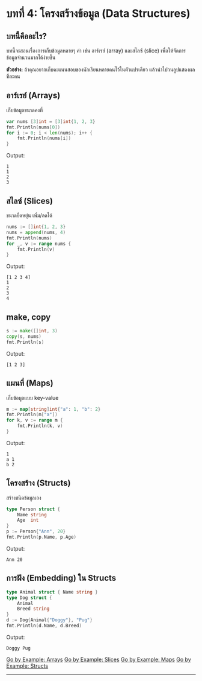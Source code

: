 # บทที่ 4: โครงสร้างข้อมูล (Data Structures)

## บทนี้คืออะไร?
บทนี้จะสอนเรื่องการเก็บข้อมูลหลายๆ ค่า เช่น อาร์เรย์ (array) และสไลซ์ (slice) เพื่อให้จัดการข้อมูลจำนวนมากได้ง่ายขึ้น

**ตัวอย่าง:**
ถ้าคุณอยากเก็บคะแนนสอบของนักเรียนหลายคนไว้ในตัวแปรเดียว แล้วนำไปวนลูปแสดงผลทีละคน

## อาร์เรย์ (Arrays)
เก็บข้อมูลขนาดคงที่
```go
var nums [3]int = [3]int{1, 2, 3}
fmt.Println(nums[0])
for i := 0; i < len(nums); i++ {
    fmt.Println(nums[i])
}
```
Output:
```
1
1
2
3
```

## สไลซ์ (Slices)
ขนาดยืดหยุ่น เพิ่ม/ลดได้
```go
nums := []int{1, 2, 3}
nums = append(nums, 4)
fmt.Println(nums)
for _, v := range nums {
    fmt.Println(v)
}
```
Output:
```
[1 2 3 4]
1
2
3
4
```

## make, copy
```go
s := make([]int, 3)
copy(s, nums)
fmt.Println(s)
```
Output:
```
[1 2 3]
```

## แผนที่ (Maps)
เก็บข้อมูลแบบ key-value
```go
m := map[string]int{"a": 1, "b": 2}
fmt.Println(m["a"])
for k, v := range m {
    fmt.Println(k, v)
}
```
Output:
```
1
a 1
b 2
```

## โครงสร้าง (Structs)
สร้างชนิดข้อมูลเอง
```go
type Person struct {
    Name string
    Age  int
}
p := Person{"Ann", 20}
fmt.Println(p.Name, p.Age)
```
Output:
```
Ann 20
```

## การฝัง (Embedding) ใน Structs
```go
type Animal struct { Name string }
type Dog struct {
    Animal
    Breed string
}
d := Dog{Animal{"Doggy"}, "Pug"}
fmt.Println(d.Name, d.Breed)
```
Output:
```
Doggy Pug
```

[Go by Example: Arrays](https://gobyexample.com/arrays)
[Go by Example: Slices](https://gobyexample.com/slices)
[Go by Example: Maps](https://gobyexample.com/maps)
[Go by Example: Structs](https://gobyexample.com/structs)

---
